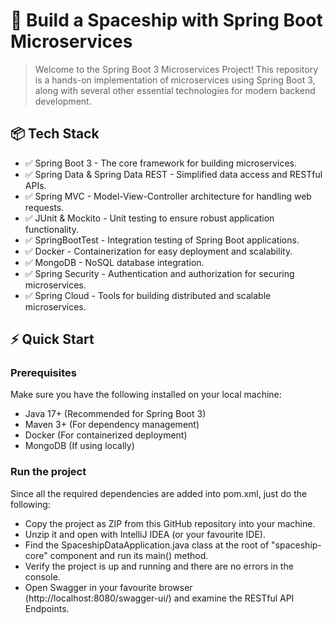 # 📌 Build a Spaceship with Spring Boot Microservices
> Welcome to the Spring Boot 3 Microservices Project! This repository is a hands-on implementation of microservices using Spring Boot 3, along with several other essential technologies for modern backend development.


## 📦 Tech Stack
- ✅ Spring Boot 3 - The core framework for building microservices.
- ✅ Spring Data & Spring Data REST - Simplified data access and RESTful APIs.
- ✅ Spring MVC - Model-View-Controller architecture for handling web requests.
- ✅ JUnit & Mockito - Unit testing to ensure robust application functionality.
- ✅ SpringBootTest - Integration testing of Spring Boot applications.
- ✅ Docker - Containerization for easy deployment and scalability.
- ✅ MongoDB - NoSQL database integration.
- ✅ Spring Security - Authentication and authorization for securing microservices.
- ✅ Spring Cloud - Tools for building distributed and scalable microservices.

## ⚡ Quick Start
### Prerequisites
Make sure you have the following installed on your local machine:
- Java 17+ (Recommended for Spring Boot 3)
- Maven 3+ (For dependency management)
- Docker (For containerized deployment)
- MongoDB (If using locally)

### Run the project
Since all the required dependencies are added into pom.xml, just do the following:

- Copy the project as ZIP from this GitHub repository into your machine.
- Unzip it and open with IntelliJ IDEA (or your favourite IDE).
- Find the SpaceshipDataApplication.java class at the root of "spaceship-core" component and run its main() method.
- Verify the project is up and running and there are no errors in the console.
- Open Swagger in your favourite browser (http://localhost:8080/swagger-ui/) and examine the RESTful API Endpoints.